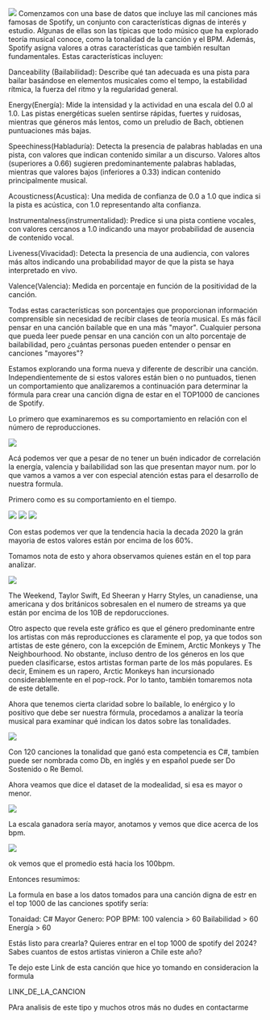 ![](sc_turntable.jpeg)
Comenzamos con una base de datos que incluye las mil canciones más famosas de Spotify, un conjunto con características dignas de interés y estudio. Algunas de ellas son las típicas que todo músico que ha explorado teoría musical conoce, como la tonalidad de la canción y el BPM. Además, Spotify asigna valores a otras características que también resultan fundamentales. Estas características incluyen:

Danceability (Bailabilidad): Describe qué tan adecuada es una pista para bailar basándose en elementos musicales como el tempo, la estabilidad rítmica, la fuerza del ritmo y la regularidad general.

Energy(Energía): Mide la intensidad y la actividad en una escala del 0.0 al 1.0. Las pistas energéticas suelen sentirse rápidas, fuertes y ruidosas, mientras que géneros más lentos, como un preludio de Bach, obtienen puntuaciones más bajas.

Speechiness(Habladuría): Detecta la presencia de palabras habladas en una pista, con valores que indican contenido similar a un discurso. Valores altos (superiores a 0.66) sugieren predominantemente palabras habladas, mientras que valores bajos (inferiores a 0.33) indican contenido principalmente musical.

Acousticness(Acustica): Una medida de confianza de 0.0 a 1.0 que indica si la pista es acústica, con 1.0 representando alta confianza.

Instrumentalness(instrumentalidad): Predice si una pista contiene vocales, con valores cercanos a 1.0 indicando una mayor probabilidad de ausencia de contenido vocal.

Liveness(Vivacidad): Detecta la presencia de una audiencia, con valores más altos indicando una probabilidad mayor de que la pista se haya interpretado en vivo.

Valence(Valencia): Medida en porcentaje en función de la positividad de la canción.

Todas estas características son porcentajes que proporcionan información comprensible sin necesidad de recibir clases de teoría musical. Es más fácil pensar en una canción bailable que en una más "mayor". Cualquier persona que pueda leer puede pensar en una canción con un alto porcentaje de bailabilidad, pero ¿cuántas personas pueden entender o pensar en canciones "mayores"?

Estamos explorando una forma nueva y diferente de describir una canción. Independientemente de si estos valores están bien o no puntuados, tienen un comportamiento que analizaremos a continuación para determinar la fórmula para crear una canción digna de estar en el TOP1000 de canciones de Spotify.

Lo primero que examinaremos es su comportamiento en relación con el número de reproducciones.

![](heatmap.png)

Acá podemos ver que a pesar de no tener un buén indicador de correlación la energía, valencia y bailabilidad son las que presentan mayor num. por lo que vamos a vamos a ver con especial atención estas para el desarrollo de nuestra formula.

Primero como es su comportamiento en el tiempo.

![](danceability_%_vs_released_year.png)
![](energy_%_vs_released_year.png)
![](valence_%_vs_released_year.png)

Con estas podemos ver que la tendencia hacia la decada 2020 la grán mayoria de estos valores están por encima de los 60%.

Tomamos nota de esto y ahora observamos quienes están en el top para analizar.

![](top_20_streamings.png)

The Weekend, Taylor Swift, Ed Sheeran y Harry Styles, un canadiense, una americana y dos británicos sobresalen en el numero de streams ya que están por encima de los 10B de repdorucciones.

Otro aspecto que revela este gráfico es que el género predominante entre los artistas con más reproducciones es claramente el pop, ya que todos son artistas de este género, con la excepción de Eminem, Arctic Monkeys y The Neighbourhood. No obstante, incluso dentro de los géneros en los que pueden clasificarse, estos artistas forman parte de los más populares. Es decir, Eminem es un rapero, Arctic Monkeys han incursionado considerablemente en el pop-rock. Por lo tanto, también tomaremos nota de este detalle.

Ahora que tenemos cierta claridad sobre lo bailable, lo enérgico y lo positivo que debe ser nuestra fórmula, procedamos a analizar la teoría musical para examinar qué indican los datos sobre las tonalidades.

![](Key.png)

Con 120 canciones la tonalidad que ganó esta competencia es C#, tambíen puede ser nombrada como Db, en inglés y en español puede ser Do Sostenido o Re Bemol.

Ahora veamos que dice el dataset de la modealidad, si esa es mayor o menor.

![](mode.png)

La escala ganadora sería mayor, anotamos y vemos que dice acerca de los bpm.

![](boxplotbpm.png)

ok vemos que el promedio está hacia los 100bpm.

Entonces resumimos:

La formula en base a los datos tomados para una canción digna de estr en el top 1000 de las canciones spotify sería:

Tonaidad: C# Mayor
Genero: POP
BPM: 100 
valencia > 60
Bailabilidad > 60
Energía > 60

Estás listo para crearla? Quieres entrar en el top 1000 de spotify del 2024?
Sabes cuantos de estos artistas vinieron a Chile este año?

Te dejo este Link de esta canción que hice yo tomando en consideracion la formula

LINK_DE_LA_CANCION


PAra analisis de este tipo y muchos otros más no dudes en contactarme